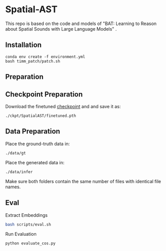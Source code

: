 # Spatial-AST

This repo is based on the code and models of "BAT: Learning to Reason about Spatial Sounds with Large Language Models" .

## Installation
```
conda env create -f environment.yml
bash timm_patch/patch.sh
```

## Preparation
## Checkpoint Preparation
Download the finetuned [checkpoint](https://huggingface.co/datasets/zhisheng01/SpatialAudio/blob/main/SpatialAST/finetuned.pth) and and save it as:
```
./ckpt/SpatialAST/finetuned.pth
```

## Data Preparation
Place the ground-truth data in:
```
./data/gt
```
Place the generated data in:
```
./data/infer
```

Make sure both folders contain the same number of files with identical file names.


## Eval
Extract Embeddings
```bash
bash scripts/eval.sh
```

Run Evaluation
```bash
python evaluate_cos.py
```